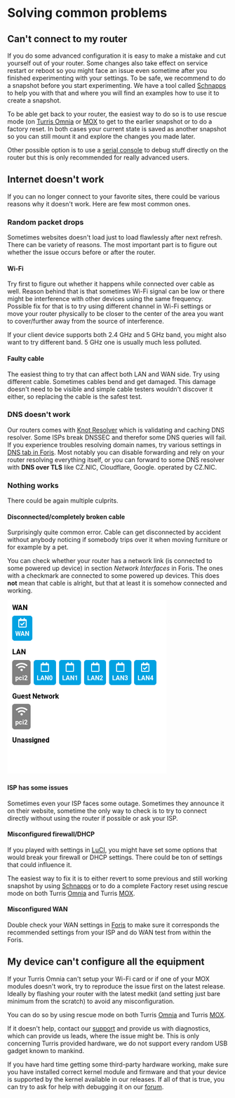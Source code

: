 # Solving common problems

## Can't connect to my router

If you do some advanced configuration it is easy to make a mistake and cut
yourself out of your router. Some changes also take effect on service restart
or reboot so you might face an issue even sometime after you finished
experimenting with your settings. To be safe, we recommend to do a snapshot
before you start experimenting. We have a tool called
[Schnapps](../geek/schnapps/schnapps.md) to help you with that and where you
will find an examples how to use it to create a snapshot.

To be able get back to your router, the easiest way to do so is to use
rescue mode (on [Turris Omnia](../hw/omnia/rescue_modes.md) or
[MOX](../hw/mox/rescue_modes.md) to get to the earlier snapshot or to do a
factory reset. In both cases your current state is saved as another snapshot so
you can still mount it and explore the changes you made later.

Other possible option is to use a [serial console](../hw/serial.md) to debug
stuff directly on the router but this is only recommended for really advanced
users.

## Internet doesn't work

If you can no longer connect to your favorite sites, there could be various
reasons why it doesn't work. Here are few most common ones.

### Random packet drops

Sometimes websites doesn't load just to load flawlessly after next refresh.
There can be variety of reasons. The most important part is to figure out
whether the issue occurs before or after the router.

#### Wi-Fi

Try first to figure out whether it happens while connected over cable as well.
Reason behind that is that sometimes Wi-Fi signal can be low or there might be
interference with other devices using the same frequency. Possible fix for that
is to try using different channel in Wi-Fi settings or move your router
physically to be closer to the center of the area you want to cover/further
away from the source of interference.

If your client device supports both 2.4 GHz and 5 GHz band, you might also want
to try different band. 5 GHz one is usually much less polluted.

#### Faulty cable

The easiest thing to try that can affect both LAN and WAN side. Try using different
cable. Sometimes cables bend and get damaged. This damage doesn't need to be
visible and simple cable testers wouldn't discover it either, so replacing the
cable is the safest test.

### DNS doesn't work

Our routers comes with [Knot Resolver](https://www.knot-resolver.cz) which is
validating and caching DNS resolver. Some ISPs break DNSSEC and therefor some
DNS queries will fail.  If you experience troubles resolving domain names, try
various settings in [DNS tab in Foris](foris/dns/foris-dns.md). Most notably
you can disable forwarding and rely on your router resolving everything itself,
or you can forward to some DNS resolver with **DNS over TLS** like CZ.NIC, Cloudflare, Google.
operated by CZ.NIC.

### Nothing works

There could be again multiple culprits.

#### Disconnected/completely broken cable

Surprisingly quite common error. Cable can get disconnected by accident without
anybody noticing if somebody trips over it when moving furniture or for
example by a pet.

You can check whether your router has a network link (is connected to some
powered up device) in section _Network Interfaces_ in Foris. The ones with a
checkmark are connected to some powered up devices. This does **not** mean
that cable is alright, but that at least it is somehow connected and working.

![Interfaces](interfaces.png)

#### ISP has some issues

Sometimes even your ISP faces some outage. Sometimes they announce it on their
website, sometime the only way to check is to try to connect directly without
using the router if possible or ask your ISP.

#### Misconfigured firewall/DHCP

If you played with settings in [LuCI](luci/luci.md), you might have set some
options that would break your firewall or DHCP settings. There could be ton of
settings that could influence it.

The easiest way to fix it is to either revert to some previous and still working
snapshot by using [Schnapps](../geek/schnapps/schnapps.md) or to do a complete
Factory reset using rescue mode on both Turris
[Omnia](../hw/omnia/rescue_modes.md) and Turris
[MOX](../hw/mox/rescue_modes.md).

#### Misconfigured WAN

Double check your WAN settings in [Foris](foris/wan/foris_wan.md) to make sure
it corresponds the recommended settings from your ISP and do WAN test from
within the Foris.

## My device can't configure all the equipment

If your Turris Omnia can't setup your Wi-Fi card or if one of your MOX modules doesn't
work, try to reproduce the issue first on the latest release. Ideally by
flashing your router with the latest medkit (and setting just bare minimum from
the scratch) to avoid any misconfiguration.

You can do so by using rescue mode on both Turris
[Omnia](../hw/omnia/rescue_modes.md) and Turris
[MOX](../hw/mox/rescue_modes.md).

If it doesn't help, contact our [support](support.md) and provide us with
diagnostics, which can provide us leads, where the issue might be. This is only concerning Turris provided hardware, we do not
support every random USB gadget known to mankind.

If you have hard time getting some third-party hardware working, make sure you have
installed correct kernel module and firmware and that your device is supported
by the kernel available in our releases. If all of that is true, you can try to
ask for help with debugging it on our [forum](https://forum.turris.cz).
